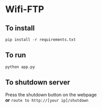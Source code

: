 # Wifi-FTP
## To install
``pip install -r requirements.txt``
## To run
``python app.py``
## To shutdown server
Press the shutdown button on the webpage  
**or**
`route to http://[your ip]/shutdown`
